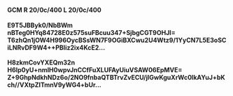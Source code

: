 #### GCM R 20/0c/400 L 20/0c/400
**E9T5JBByk0/NbBWm**<br/>**nBTeg0HYq84728E0z575suFBcuu347+SjbgCGT9OHJI=**<br/>**T6zhQn1jOW4H996OycBSsWN7F9OGiBXCwu2U4Wtz9/1YyCN7L5E3oSCiLNRvDF9W4++PBIiz2ix4KcE2...**<br/><br/>
**H8zkmCovYXEQm32n**<br/>**H6Ip0yU+nmIH0wpvJnCCfFuXLUFAyUiuVSAW06EpMVE=**<br/>**Z+9GhpNdkhNDz6o/2NO9fnbaQTBTrvZvECU/jlGwKguXrWc0lkAYuJ+bKch//VXtpZITmnV9yWG4+bUr...**